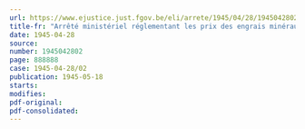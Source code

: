 ```yaml
---
url: https://www.ejustice.just.fgov.be/eli/arrete/1945/04/28/1945042802/justel
title-fr: "Arrêté ministériel réglementant les prix des engrais minéraux"
date: 1945-04-28
source:
number: 1945042802
page: 888888
case: 1945-04-28/02
publication: 1945-05-18
starts:
modifies:
pdf-original:
pdf-consolidated:
---
```


